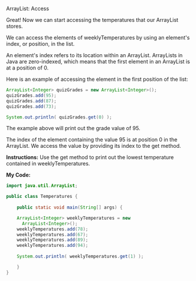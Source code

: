 ArrayList: Access

Great! Now we can start accessing the temperatures that our ArrayList stores.

We can access the elements of weeklyTemperatures by using an element's index, or position, in the list.

An element's index refers to its location within an ArrayList. ArrayLists in Java are zero-indexed, which means that the first element in an ArrayList is at a position of 0.

Here is an example of accessing the element in the first position of the list:
```java
ArrayList<Integer> quizGrades = new ArrayList<Integer>();
quizGrades.add(95);
quizGrades.add(87);
quizGrades.add(73);

System.out.println( quizGrades.get(0) );
```
The example above will print out the grade value of 95.

The index of the element containing the value 95 is at position 0 in the ArrayList. We access the value by providing its index to the get method.

**Instructions:**
Use the get method to print out the lowest temperature contained in weeklyTemperatures.

**My Code:**
```java
import java.util.ArrayList;

public class Temperatures {
	
	public static void main(String[] args) {

    ArrayList<Integer> weeklyTemperatures = new
      ArrayList<Integer>();
    weeklyTemperatures.add(78);
    weeklyTemperatures.add(67);
    weeklyTemperatures.add(89);
    weeklyTemperatures.add(94);
    
    System.out.println( weeklyTemperatures.get(1) );

	}
}
```
